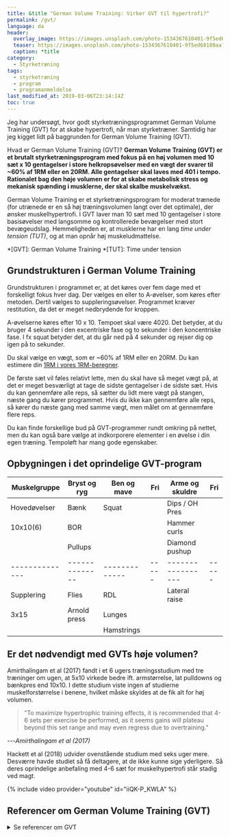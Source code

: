 ```yaml
---
title: &title "German Volume Training: Virker GVT til hypertrofi?"
permalink: /gvt/
language: da
header:
  overlay_image: https://images.unsplash.com/photo-1534367610401-9f5ed68180aa?ixlib=rb-1.2.1&ixid=eyJhcHBfaWQiOjEyMDd9&auto=format&fit=crop&w=1950&q=5
  teaser: https://images.unsplash.com/photo-1534367610401-9f5ed68180aa?ixlib=rb-1.2.1&ixid=eyJhcHBfaWQiOjEyMDd9&auto=format&fit=crop&w=400&q=5
  caption: *title
category:
  - Styrketræning
tags:
  - styrketræning
  - program
  - programanmeldelse
last_modified_at: 2019-03-06T23:14:14Z
toc: true
---
```


Jeg har undersøgt, hvor godt styrketræningsprogrammet German Volume Training (GVT) for at skabe hypertrofi, når man styrketræner. Samtidig har jeg kigget lidt på baggrunden for German Volume Training (GVT).

Hvad er German Volume Training (GVT)? **German Volume Training (GVT) er et brutalt styrketræningsprogram med fokus på en høj volumen med 10 sæt x 10 gentagelser i store helkropsøvelser med en vægt der svarer til ~60% af 1RM eller en 20RM. Alle gentagelser skal laves med 401 i tempo. Rationalet bag den høje volumen er for at skabe metabolisk stress og mekanisk spænding i musklerne, der skal skalbe muskelvækst.**

German Volume Training er et styrketræningsprogram for moderat trænede (for utrænede er en så høj træningsvolumen langt over det optimale), der ønsker muskelhypertrofi. I GVT laver man 10 sæt med 10 gentagelser i store basisøvelser med langsomme og kontrollerede bevægelser med stort bevægeudslag. Hemmeligheden er, at musklerne har en lang _time under tension (TUT)_, og at man opnår høj muskeludmattelse.

*[GVT]: German Volume Training
*[TUT]: Time under tension

## Grundstrukturen i German Volume Training

Grundstrukturen i programmet er, at det køres over fem dage med et forskelligt fokus hver dag. Der vælges en eller to A-øvelser, som køres efter metoden. Dertil vælges to suppleringsøvelser. Programmet kræver restitution, da det er meget nedbrydende for kroppen.

A-øvelserne køres efter 10 x 10. Tempoet skal være 4020. Det betyder, at du bruger 4 sekunder i den excentriske fase og to sekunder i den koncentriske fase. I fx squat betyder det, at du går ned på 4 sekunder og rejser dig op igen på to sekunder.

Du skal vælge en vægt, som er ~60% af 1RM eller en 20RM. Du kan estimere din [1RM i vores 1RM-beregner](/rm-beregner/).

De første sæt vil føles relativt lette, men du skal have så meget vægt på, at det er meget besværligt at tage de sidste gentagelser i de sidste sæt. Hvis du kan gennemføre alle reps, så sætter du lidt mere vægt på stangen, næste gang du kører programmet. Hvis du ikke kan gennemføre alle reps, så kører du næste gang med samme vægt, men målet om at gennemføre flere reps.

Du kan finde forskellige bud på GVT-programmer rundt omkring på nettet, men du kan også bare vælge at indkorporere elementer i en øvelse i din egen træning. Tempoløft har mang gode egenskaber.

## Opbygningen i det oprindelige GVT-program

| Muskelgruppe | Bryst og ryg | Ben og mave | Fri | Arme og skuldre | Fri |
|--------------|--------------|-------------|-----|-----------------|-----|
| Hovedøvelser | Bænk         | Squat       |     | Dips / OH Pres  |     |
| 10x10(6)     | BOR          |             |     | Hammer curls    |     |
|              | Pullups      |             |     | Diamond pushup  |     |
|--------------|--------------|-------------|-----|-----------------|-----|
| Supplering   | Flies        | RDL         |     | Lateral raise   |     |
| 3x15         | Arnold press | Lunges      |     |                 |     |
|              |              | Hamstrings  |     |                 |     |

## Er det nødvendigt med GVTs høje volumen?

Amirthalingam et al (2017) fandt i et 6 ugers træningsstudium med tre træninger om ugen, at 5x10 virkede bedre ift. armstørrelse, lat pulldowns og bænkpres end 10x10. I dette studium viste ingen af studierne muskelforstørrelse i benene, hvilket måske skyldes at de fik alt for høj volumen.

> "To maximize hypertrophic training effects, it is recommended that 4-6 sets per exercise be performed, as it seems gains will plateau beyond this set range and may even regress due to overtraining."

---<cite>Amirthalingam et al (2017)</cite>

Hackett et al (2018) udvider ovenstående studium med seks uger mere. Desværre havde studiet så få deltagere, at de ikke kunne sige yderligere. Så deres oprindelige anbefaling med 4-6 sæt for muskelhypertrofi står stadig ved magt.

{% include video provider="youtube" id="iiQK-P_KWLA" %}

## Referencer om German Volume Training (GVT)

<details markdown="1">
  <summary>Se referencer om GVT</summary>

- [Programanmeldelse: German Volume Training](https://andersnedergaard.dk/kropblog/programanmeldelse-german-volume-training/)
- [German Volume Training](https://www.bodybuilding.com/content/german-volume-training-programs.html)
- [For høj volumen i German Volume Training](https://www.bodylab.dk/shop/nyt-studie-for-2018c1.html)
- [GVT revisited](https://www.t-nation.com/training/gvt-revisited)
- [GVT fizzles out](https://www.t-nation.com/training/tip-german-volume-training-fizzles-out)

- Amirthalingam, Theban; Mavros, Yorgi; Wilson, Guy C.; Clarke, Jillian L.; Mitchell, Lachlan; Hackett, Daniel A. "Effects of a Modified German Volume Training Program on Muscular Hypertrophy and Strength. " Journal of Strength & Conditioning Research: November 2017, Volume 31, Issue 11, pp. 3109–3119.

- Hackett et al. 2018: Effects of a 12-Week Modified German Volume Training Program on Muscle Strength and Hypertrophy - A Pilot study.

- The Effects of German Volume Training on Lean Muscle Mass and Strength and Power Characteristics in Elite Wild-Water Canoeists

- [strengthandconditioning.org](https://strengthandconditioning.org/index.php?option=com_content&view=article&id=1559&Itemid=512)
</summary>
